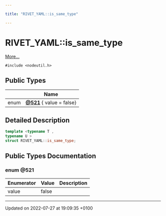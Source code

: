 ```yaml
---

title: "RIVET_YAML::is_same_type"

---
```


# RIVET_YAML::is_same_type



 [More...](#detailed-description)


`#include <nodeutil.h>`

## Public Types

|                | Name           |
| -------------- | -------------- |
| enum| **[@521](http://example.org/classes/structrivet__yaml_1_1is__same__type/#enum-@521)** { value = false} |

## Detailed Description

```cpp
template <typename T ,
typename U >
struct RIVET_YAML::is_same_type;
```

## Public Types Documentation

### enum @521

| Enumerator | Value | Description |
| ---------- | ----- | ----------- |
| value | false|   |




-------------------------------

Updated on 2022-07-27 at 19:09:35 +0100